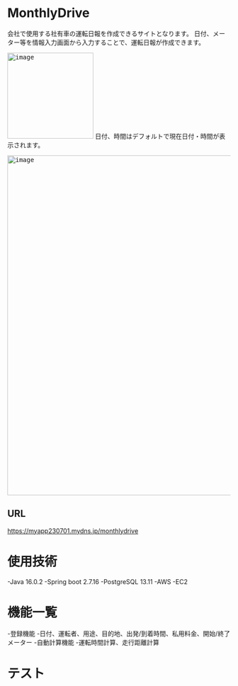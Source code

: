 ﻿# MonthlyDrive
会社で使用する社有車の運転日報を作成できるサイトとなります。
日付、メーター等を情報入力画面から入力することで、運転日報が作成できます。

<kbd><img width="194" alt="image" src="https://github.com/S27-tt/MonthlyDrive/assets/131981423/d9271a02-8be8-40e0-9ca5-f760aefa9d1c"></kbd>
日付、時間はデフォルトで現在日付・時間が表示されます。

<kbd><img width="768" alt="image" src="https://github.com/S27-tt/MonthlyDrive/assets/131981423/dca34121-b6aa-4f17-b772-41b9e2e4d23b"></kbd>

## URL
https://myapp230701.mydns.jp/monthlydrive

# 使用技術
-Java 16.0.2
-Spring boot 2.7.16
-PostgreSQL 13.11
-AWS
 -EC2

 # 機能一覧
-登録機能
 -日付、運転者、用途、目的地、出発/到着時間、私用料金、開始/終了メーター
-自動計算機能
 -運転時間計算、走行距離計算

 # テスト
